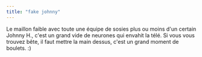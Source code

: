 ```yaml
---
title: "fake johnny"
---
```


Le maillon faible avec toute une équipe de sosies plus ou moins d'un certain
Johnny H., c'est un grand vide de neurones qui envahit la télé. Si vous vous
trouvez bête, il faut mettre la main dessus, c'est un grand moment de boulets.
:)

